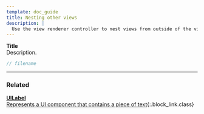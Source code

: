 ```yaml
---
template: doc_guide
title: Nesting other views
description: |
  Use the view renderer controller to nest views from outside of the view hierarchy.
---
```


<section>

**Title**<br>
Description.

</section>

```typescript
// filename
```

---

<footer>

### Related

[**UILabel**<br>Represents a UI component that contains a piece of text](/docs/ref/UILabel){:.block_link.class}

</footer>

